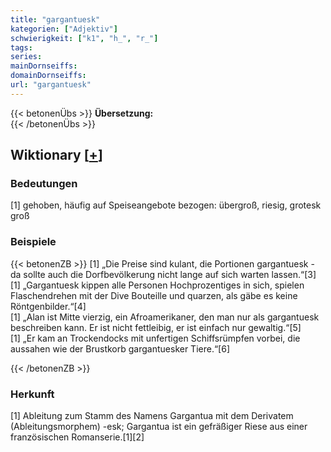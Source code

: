 ```yaml
---
title: "gargantuesk"
kategorien: ["Adjektiv"]
schwierigkeit: ["k1", "h_", "r_"]
tags:
series:
mainDornseiffs:
domainDornseiffs:
url: "gargantuesk"
---
```


{{< betonenÜbs >}}
**Übersetzung:**  
{{< /betonenÜbs >}}

## Wiktionary [[+](https://de.wiktionary.org/wiki/gargantuesk)]

### Bedeutungen
[1] gehoben, häufig auf Speiseangebote bezogen: übergroß, riesig, grotesk groß  

### Beispiele
{{< betonenZB >}}
[1] „Die Preise sind kulant, die Portionen gargantuesk - da sollte auch die Dorfbevölkerung nicht lange auf sich warten lassen.“[3]  
[1] „Gargantuesk kippen alle Personen Hochprozentiges in sich, spielen Flaschendrehen mit der Dive Bouteille und quarzen, als gäbe es keine Röntgenbilder.“[4]  
[1] „Alan ist Mitte vierzig, ein Afroamerikaner, den man nur als gargantuesk beschreiben kann. Er ist nicht fettleibig, er ist einfach nur gewaltig.“[5]  
[1] „Er kam an Trockendocks mit unfertigen Schiffsrümpfen vorbei, die aussahen wie der Brustkorb gargantuesker Tiere.“[6]  

{{< /betonenZB >}}
### Herkunft
[1] Ableitung zum Stamm des Namens Gargantua mit dem Derivatem (Ableitungsmorphem) -esk; Gargantua ist ein gefräßiger Riese aus einer französischen Romanserie.[1][2]  



